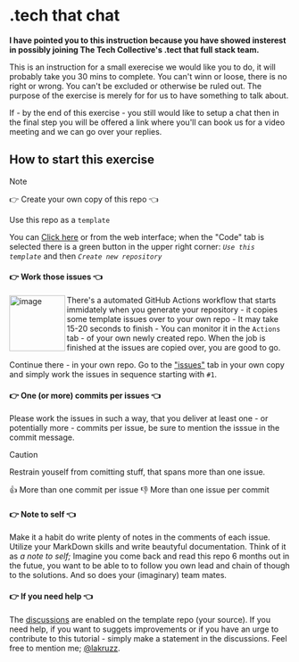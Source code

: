 # .tech that chat
**I have pointed you to this instruction because you have showed insterest in possibly joining The Tech Collective's .tect that full stack team.**

This is an instruction for a small exerecise we would like you to do, it will probably take you 30 mins to complete. 
You can't winn or loose, there is no right or wrong. You can't be excluded or otherwise be ruled out. The purpose of the exercise is merely 
for for us to have something to talk about.

If - by the end of this exercise - you still would like to setup a chat then in the final step you will be offered a link where you'll can book us 
for a video meeting and we can go over your replies.

## How to start this exercise


>[!NOTE]
> 👉 Create your own copy of this repo 👈
>
>Use this repo as a <code>template</code>
>
>You can [Click here](https://github.com/new?template_name=techthat_onboard&template_owner=thetechcollective) or from the web interface; when the "Code" tab is selected there is a green button in the upper right corner: _`Use this template`_ and then _`Create new repository`_


#### 👉 Work those issues 👈

<img width="100" align="left" alt="image" src="https://user-images.githubusercontent.com/155492/219313640-1328aefb-7695-41d2-bbef-5c5ffe6ab079.png"> There's a automated GitHub Actions workflow that starts immidately when you generate your repository - it copies some template issues over to your own repo - It may take 15-20 seconds to finish - You can monitor it in the `Actions` tab - of your own newly created repo. When the job is finished at the issues are copied over, you are good to go.

Continue there - in your own repo. Go to the ["issues"](../../issues) tab in your own copy and simply work the issues in sequence starting with `#1`.

#### 👉 One (or more) commits per issues 👈
Please work the issues in such a way, that you deliver at least one - or potentially more - commits per issue, be sure to mention the isssue in the commit message. 

>[!CAUTION]
>Restrain youself from comitting stuff,
>that spans more than one issue.
>
>  👍 More than one commit per issue
>  👎 More than one issue per commit

#### 👉 Note to self 👈

Make it a habit do write plenty of notes in the comments of each issue. Utilize your MarkDown skills and write beautyful documentation. Think of it as _a note to self;_ Imagine you come back and read this repo 6 months out in the futue, you want to be able to to follow you own lead and chain of though to the solutions. And so does your (imaginary) team mates.

#### 👉 If you need help 👈
The [discussions](https://github.com/thetechcollective/py-devx-intro/discussions "Note that all links in GitHub issues, discussions and .md files opens default in the same tab as your current - so make it a habit to hold down CTRL (Windows & Linux) or ⌘ (Mac) when you click a link") are enabled on the template repo (your source). If you need help, if you want to suggets improvements or if you have an urge to contribute to this tutorial - simply make a statement in the discussions. Feel free to mention me; [@lakruzz](https://github.com/lakruzz).


